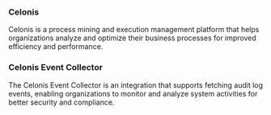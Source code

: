 ### Celonis

Celonis is a process mining and execution management platform that helps organizations analyze and optimize their business processes for improved efficiency and performance.

### Celonis Event Collector

The Celonis Event Collector is an integration that supports fetching audit log events, enabling organizations to monitor and analyze system activities for better security and compliance.
